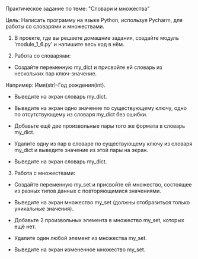 Практическое задание по теме: "Словари и множества"



Цель: Написать программу на языке Python, используя Pycharm, для работы со словарями и множествами.



1. В проекте, где вы решаете домашние задания, создайте модуль 'module_1_6.py' и напишите весь код в нём.



2. Работа со словарями:

  - Создайте переменную my_dict и присвойте ей словарь из нескольких пар ключ-значение.

Например: Имя(str)-Год рождения(int).

  - Выведите на экран словарь my_dict.

  - Выведите на экран одно значение по существующему ключу, одно по отсутствующему из словаря my_dict без ошибки.

  - Добавьте ещё две произвольные пары того же формата в словарь my_dict.

 - Удалите одну из пар в словаре по существующему ключу из словаря my_dict и выведите значение из этой пары на экран.

  - Выведите на экран словарь my_dict.



3. Работа с множествами:

  - Создайте переменную my_set и присвойте ей множество, состоящее из разных типов данных с повторяющимися значениями.

  - Выведите на экран множество my_set (должны отобразиться только уникальные значения).

  - Добавьте 2 произвольных элемента в множество my_set, которых ещё нет.

  - Удалите один любой элемент из множества my_set.

  - Выведите на экран измененное множество my_set.
